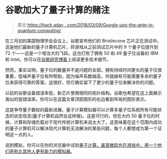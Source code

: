 # 谷歌加大了量子计算的赌注

> 原文:[https://hack aday . com/2018/03/09/Google-ups-the-ante-in-quantum-computing/](https://hackaday.com/2018/03/09/google-ups-the-ante-in-quantum-computing/)

在三月初的美国物理学会会议上，谷歌宣布他们的 Bristlecone 芯片正在测试中。这是他们最新的量子计算机芯片，将游戏从之前测试芯片中的 9 个量子位提升到 72 个——这是一个相当大的飞跃。这也打败了拥有 50 和 49 量子位设备的 IBM 和 Intel。你可以在[谷歌研究博客](https://research.googleblog.com/2018/03/a-preview-of-bristlecone-googles-new.html)上阅读更多技术细节。

然而，事实证明，量子位的数量并不是问题的全部。拥有持续时间更长的量子位很重要，低噪声量子位有所帮助，因为噪声系数越高，你就越有可能需要多余的量子位来获得可靠的答案。这很好，但它确实留下了更少的量子位来解决你的问题。

以前的谷歌设备错误率低，新芯片使用相同的拓扑结构。谷歌也希望在这上面展示类似的低错误率。你可以在这篇文章顶部图形的右边看到布局的图形表示。

这是争夺量子霸权的最新进展。量子计算模拟器可以计算多量子位系统所有可能状态的状态信息(量子计算机自然会这样做)。这是可行的，但在大约 50 量子位的时候，计算和存储负载对于现代传统计算机来说太大了。这意味着在这个范围内成功的量子计算机可以解决现代计算机无法解决的某些问题，每个人都想成为第一个证明这一点的人。

说到模拟，你可以在你的浏览器中试验[量子计算。甚至微软也在游戏中，用一个他们声称比其他人更有能力的](https://hackaday.com/2018/01/24/quantum-weirdness-in-your-browser/)[模拟器](https://hackaday.com/2018/02/28/microsoft-quantum-simulator-goes-to-linux-and-mac/)。